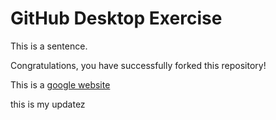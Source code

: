 # GitHub Desktop Exercise

This is a sentence.

Congratulations, you have successfully forked this repository!

This is a [google website](https://www.google.com)

this is my updatez
